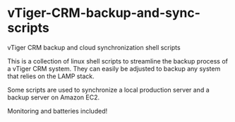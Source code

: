 vTiger-CRM-backup-and-sync-scripts
==================================

vTiger CRM backup and cloud synchronization shell scripts

This is a collection of linux shell scripts to streamline the backup process of a vTiger CRM system. They can easily be adjusted to backup any system that relies on the LAMP stack.

Some scripts are used to synchronize a local production server and a backup server on Amazon EC2.

Monitoring and batteries included!
